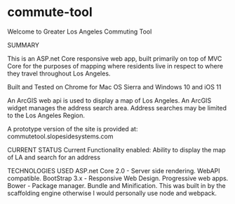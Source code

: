 # commute-tool

Welcome to Greater Los Angeles Commuting Tool

SUMMARY 

This is an ASP.net Core responsive web app, built primarily on top of MVC Core for the purposes of mapping where residents live in respect to where they travel throughout Los Angeles.

Built and Tested on Chrome for Mac OS Sierra and Windows 10 and iOS 11

An ArcGIS web api is used to display a map of Los Angeles. An ArcGIS widget manages the address search area.  Address searches may be limited to the Los Angeles Region.

A prototype version of the site is provided at:
commutetool.slopesidesystems.com

CURRENT STATUS
Current Functionality enabled: Ability to display the map of LA and search for an address

TECHNOLOGIES USED
ASP.net Core 2.0  - Server side rendering.   WebAPI compatible.
BootStrap 3.x - Responsive Web Design. Progressive web apps.
Bower - Package manager. Bundle and Minification. This was built in by the scaffolding engine otherwise I would personally use node and webpack.







